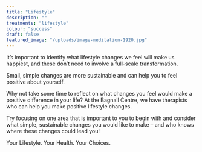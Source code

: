 ```yaml
---
title: "Lifestyle"
description: ""
treatments: "lifestyle"
colour: "success"
draft: false
featured_image: "/uploads/image-meditation-1920.jpg"
---
```


It’s important to identify what lifestyle changes we feel will make us happiest, and these don’t need to involve a full-scale transformation. 

Small, simple changes are more sustainable and can help you to feel positive about yourself. 

Why not take some time to reflect on what changes you feel would make a positive difference in your life? At the Bagnall Centre, we have therapists who can help you make positive lifestyle changes. 

Try focusing on one area that is important to you to begin with and consider what simple, sustainable changes you would like to make – and who knows where these changes could lead you!

Your Lifestyle. Your Health. Your Choices. 
